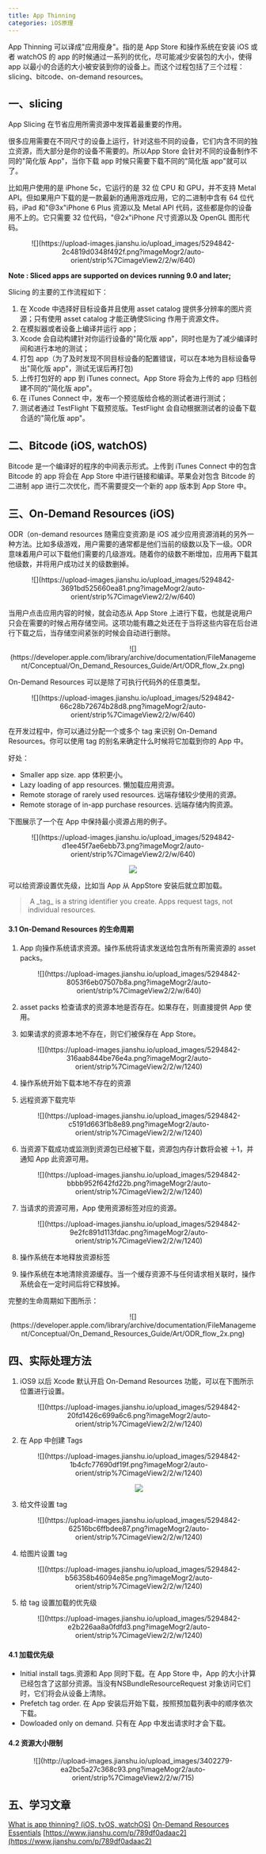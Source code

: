 ```yaml
---
title: App Thinning
categories: iOS原理
---
```


App Thinning 可以译成"应用瘦身"。指的是 App Store 和操作系统在安装 iOS 或者 watchOS 的 app 的时候通过一系列的优化，尽可能减少安装包的大小，使得 app 以最小的合适的大小被安装到你的设备上。而这个过程包括了三个过程：slicing、bitcode、on-demand resources。

## 一、slicing

App Slicing 在节省应用所需资源中发挥着最重要的作用。

很多应用需要在不同尺寸的设备上运行，针对这些不同的设备，它们内含不同的独立资源，而大部分是你的设备不需要的。所以App Store 会针对不同的设备制作不同的"简化版 App"，当你下载 app 时候只需要下载不同的"简化版 app"就可以了。

比如用户使用的是 iPhone 5c，它运行的是 32 位 CPU 和 GPU，并不支持 Metal API。但如果用户下载的是一款最新的通用游戏应用，它的二进制中含有 64 位代码，iPad 和"@3x"iPhone 6 Plus 资源以及 Metal API 代码，这些都是你的设备用不上的。它只需要 32 位代码，"@2x"iPhone 尺寸资源以及 OpenGL 图形代码。

<center>
![](https://upload-images.jianshu.io/upload_images/5294842-2c4819d0348f492f.png?imageMogr2/auto-orient/strip%7CimageView2/2/w/640)
</center>

**Note : Sliced apps are supported on devices running 9.0 and later;**

Slicing 的主要的工作流程如下：

1.  在 Xcode 中选择好目标设备并且使用 asset catalog 提供多分辨率的图片资源；只有使用 asset catalog 才能正确使Slicing 作用于资源文件。
2.  在模拟器或者设备上编译并运行 app；
3.  Xcode 会自动构建针对你运行设备的"简化版 app"，同时也是为了减少编译时间和进行本地的测试；
4.  打包 app（为了及时发现不同目标设备的配置错误，可以在本地为目标设备导出"简化版 app"，测试无误后再打包)
5.  上传打包好的 app 到 iTunes connect。App Store 将会为上传的 app 归档创建不同的"简化版 app"。
6.  在 iTunes Connect 中，发布一个预览版给合格的测试者进行测试；
7.  测试者通过 TestFlight 下载预览版。TestFlight 会自动根据测试者的设备下载合适的"简化版 app"。

## 二、Bitcode (iOS, watchOS)

Bitcode 是一个编译好的程序的中间表示形式。上传到 iTunes Connect 中的包含 Bitcode 的 app 将会在 App Store 中进行链接和编译。苹果会对包含 Bitcode 的二进制 app 进行二次优化，而不需要提交一个新的 app 版本到 App Store 中。

## 三、On-Demand Resources (iOS)

ODR（on-demand resources 随需应变资源)是 iOS 减少应用资源消耗的另外一种方法。比如多级游戏，用户需要的通常都是他们当前的级数以及下一级。ODR 意味着用户可以下载他们需要的几级游戏。随着你的级数不断增加，应用再下载其他级数，并将用户成功过关的级数删掉。

<center>
![](https://upload-images.jianshu.io/upload_images/5294842-3691bd525660ea81.png?imageMogr2/auto-orient/strip%7CimageView2/2/w/640)
</center>

当用户点击应用内容的时候，就会动态从 App Store 上进行下载，也就是说用户只会在需要的时候占用存储空间。这项功能有趣之处还在于当将这些内容在后台进行下载之后，当存储空间紧张的时候会自动进行删除。

<center>
![](https://developer.apple.com/library/archive/documentation/FileManagement/Conceptual/On_Demand_Resources_Guide/Art/ODR_flow_2x.png)
</center>

On-Demand Resources 可以是除了可执行代码外的任意类型。

<center>
![](https://upload-images.jianshu.io/upload_images/5294842-66c28b72674b28d8.png?imageMogr2/auto-orient/strip%7CimageView2/2/w/640)
</center>

在开发过程中，你可以通过分配一个或多个 tag 来识别 On-Demand Resources。你可以使用 tag 的别名来确定什么时候将它加载到你的 App 中。

好处：

*   Smaller app size. app 体积更小。
*   Lazy loading of app resources. 懒加载应用资源。
*   Remote storage of rarely used resources. 远端存储较少使用的资源。
*   Remote storage of in-app purchase resources. 远端存储内购资源。

下图展示了一个在 App 中保持最小资源占用的例子。

<center>
![](https://upload-images.jianshu.io/upload_images/5294842-d1ee45f7ae6ebb73.png?imageMogr2/auto-orient/strip%7CimageView2/2/w/640)

![](https://upload-images.jianshu.io/upload_images/5294842-d5bfaeb1150e88bb.png?imageMogr2/auto-orient/strip%7CimageView2/2/w/640)
</center>

可以给资源设置优先级，比如当 App 从 AppStore 安装后就立即加载。

>  A \_tag\_ is a string identifier you create. Apps request tags, not individual resources.

#### 3.1 On-Demand Resources 的生命周期

1. App 向操作系统请求资源。操作系统将请求发送给包含所有所需资源的 asset packs。

	<center>
	![](https://upload-images.jianshu.io/upload_images/5294842-8053f6eb07507b8a.png?imageMogr2/auto-orient/strip%7CimageView2/2/w/640)
	</center>

2. asset packs 检查请求的资源本地是否存在。如果存在，则直接提供 App 使用。

3. 如果请求的资源本地不存在，则它们被保存在 App Store。

	<center>
	![](https://upload-images.jianshu.io/upload_images/5294842-316aab844be76e4a.png?imageMogr2/auto-orient/strip%7CimageView2/2/w/1240)
	</center>

4. 操作系统开始下载本地不存在的资源

5. 远程资源下载完毕
	
	<center>
	![](https://upload-images.jianshu.io/upload_images/5294842-c5191d663f1b8e89.png?imageMogr2/auto-orient/strip%7CimageView2/2/w/1240)
	</center>

6. 当资源下载成功或监测到资源包已经被下载，资源包内存计数将会被 ＋1，并通知 App 此资源可用。

	<center>
	![](https://upload-images.jianshu.io/upload_images/5294842-bbbb952f642fd22b.png?imageMogr2/auto-orient/strip%7CimageView2/2/w/1240)
	</center>

7. 当请求的资源可用，App 使用资源标签对应的资源。

	<center>
	![](https://upload-images.jianshu.io/upload_images/5294842-9e2fc891d113fdac.png?imageMogr2/auto-orient/strip%7CimageView2/2/w/1240)
	</center>

8. 操作系统在本地释放资源标签

9. 操作系统在本地清除资源缓存。当一个缓存资源不与任何请求相关联时，操作系统会在一定时间后将它释放掉。

完整的生命周期如下图所示：

<center>
![](https://developer.apple.com/library/archive/documentation/FileManagement/Conceptual/On_Demand_Resources_Guide/Art/ODR_flow_2x.png)
</center>

## 四、实际处理方法

1. iOS9 以后 Xcode 默认开启 On-Demand Resources 功能，可以在下图所示位置进行设置。

	<center>
	![](https://upload-images.jianshu.io/upload_images/5294842-20fd1426c699a6c6.png?imageMogr2/auto-orient/strip%7CimageView2/2/w/1240)
	</center>

2. 在 App 中创建 Tags

	<center>
	![](https://upload-images.jianshu.io/upload_images/5294842-1b4cfc77690df19f.png?imageMogr2/auto-orient/strip%7CimageView2/2/w/1240)
	
	![](https://developer.apple.com/library/archive/documentation/FileManagement/Conceptual/On_Demand_Resources_Guide/Art/ODR_Add_New_Tag_2x.png)
	</center>

3. 给文件设置 tag

	<center>
	![](https://upload-images.jianshu.io/upload_images/5294842-62516bc6ffbdee87.png?imageMogr2/auto-orient/strip%7CimageView2/2/w/1240)
	</center>
	
4. 给图片设置 tag

	<center>
	![](https://upload-images.jianshu.io/upload_images/5294842-b56358b46094e85e.png?imageMogr2/auto-orient/strip%7CimageView2/2/w/1240)
	</center>

5. 给 tag 设置加载的优先级

	<center>
	![](https://upload-images.jianshu.io/upload_images/5294842-e2b226aa8a0fdfd3.png?imageMogr2/auto-orient/strip%7CimageView2/2/w/1240)
	</center>

#### 4.1 加载优先级

*   Initial install tags.资源和 App 同时下载。在 App Store 中，App 的大小计算已经包含了这部分资源。当没有NSBundleResourceRequest 对象访问它们时，它们将会从设备上清除。
*   Prefetch tag order. 在 App 安装后开始下载，按照预加载列表中的顺序依次下载。
*   Dowloaded only on demand. 只有在 App 中发出请求时才会下载。

#### 4.2 资源大小限制

<center>
![](http://upload-images.jianshu.io/upload_images/3402279-ea2bc5a27c368c93.png?imageMogr2/auto-orient/strip%7CimageView2/2/w/715)
</center>

## 五、学习文章

[What is app thinning? (iOS, tvOS, watchOS)](https://help.apple.com/xcode/mac/current/#/devbbdc5ce4f)
[On-Demand Resources Essentials](https://developer.apple.com/library/archive/documentation/FileManagement/Conceptual/On_Demand_Resources_Guide/index.html#//apple_ref/doc/uid/TP40015083)
[https://www.jianshu.com/p/789df0adaac2](https://www.jianshu.com/p/789df0adaac2)